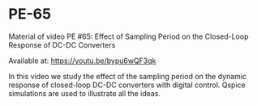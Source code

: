 # PE-65

Material of video PE #65: Effect of Sampling Period on the Closed-Loop Response of DC-DC Converters

Available at: https://youtu.be/bypu6wQF3qk

In this video we study the effect of the sampling period on the dynamic response of closed-loop DC-DC converters with digital control. Qspice simulations are used to illustrate all the ideas.

